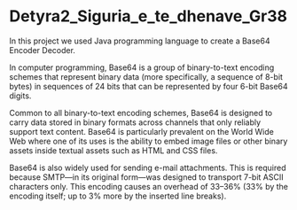 # Detyra2_Siguria_e_te_dhenave_Gr38

In this project we used Java programming language to create a Base64 Encoder Decoder.

In computer programming, Base64 is a group of binary-to-text encoding schemes that represent binary data (more specifically, a sequence of 8-bit bytes) in sequences of 24 bits that can be represented by four 6-bit Base64 digits.

Common to all binary-to-text encoding schemes, Base64 is designed to carry data stored in binary formats across channels that only reliably support text content. Base64 is particularly prevalent on the World Wide Web where one of its uses is the ability to embed image files or other binary assets inside textual assets such as HTML and CSS files.

Base64 is also widely used for sending e-mail attachments. This is required because SMTP—in its original form—was designed to transport 7-bit ASCII characters only. This encoding causes an overhead of 33–36% (33% by the encoding itself; up to 3% more by the inserted line breaks).
